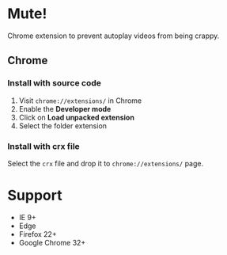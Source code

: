 # Mute!

Chrome extension to prevent autoplay videos from being crappy.

## Chrome

### Install with source code

1. Visit `chrome://extensions/` in Chrome
2. Enable the **Developer mode**
3. Click on **Load unpacked extension**
4. Select the folder extension

### Install with crx file
Select the `crx` file and drop it to `chrome://extensions/` page.

# Support
- IE 9+
- Edge
- Firefox 22+
- Google Chrome 32+
